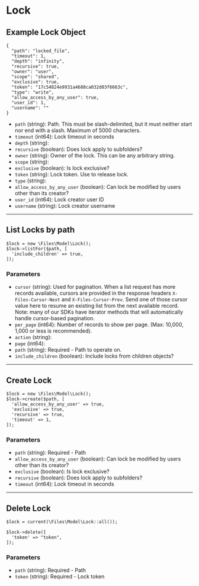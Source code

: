 # Lock

## Example Lock Object

```
{
  "path": "locked_file",
  "timeout": 1,
  "depth": "infinity",
  "recursive": true,
  "owner": "user",
  "scope": "shared",
  "exclusive": true,
  "token": "17c54824e9931a4688ca032d03f6663c",
  "type": "write",
  "allow_access_by_any_user": true,
  "user_id": 1,
  "username": ""
}
```

* `path` (string): Path. This must be slash-delimited, but it must neither start nor end with a slash. Maximum of 5000 characters.
* `timeout` (int64): Lock timeout in seconds
* `depth` (string): 
* `recursive` (boolean): Does lock apply to subfolders?
* `owner` (string): Owner of the lock.  This can be any arbitrary string.
* `scope` (string): 
* `exclusive` (boolean): Is lock exclusive?
* `token` (string): Lock token.  Use to release lock.
* `type` (string): 
* `allow_access_by_any_user` (boolean): Can lock be modified by users other than its creator?
* `user_id` (int64): Lock creator user ID
* `username` (string): Lock creator username

---

## List Locks by path

```
$lock = new \Files\Model\Lock();
$lock->listFor($path, [
  'include_children' => true,
]);
```


### Parameters

* `cursor` (string): Used for pagination.  When a list request has more records available, cursors are provided in the response headers `X-Files-Cursor-Next` and `X-Files-Cursor-Prev`.  Send one of those cursor value here to resume an existing list from the next available record.  Note: many of our SDKs have iterator methods that will automatically handle cursor-based pagination.
* `per_page` (int64): Number of records to show per page.  (Max: 10,000, 1,000 or less is recommended).
* `action` (string): 
* `page` (int64): 
* `path` (string): Required - Path to operate on.
* `include_children` (boolean): Include locks from children objects?

---

## Create Lock

```
$lock = new \Files\Model\Lock();
$lock->create($path, [
  'allow_access_by_any_user' => true,
  'exclusive' => true,
  'recursive' => true,
  'timeout' => 1,
]);
```


### Parameters

* `path` (string): Required - Path
* `allow_access_by_any_user` (boolean): Can lock be modified by users other than its creator?
* `exclusive` (boolean): Is lock exclusive?
* `recursive` (boolean): Does lock apply to subfolders?
* `timeout` (int64): Lock timeout in seconds

---

## Delete Lock

```
$lock = current(\Files\Model\Lock::all());

$lock->delete([
  'token' => "token",
]);
```

### Parameters

* `path` (string): Required - Path
* `token` (string): Required - Lock token

